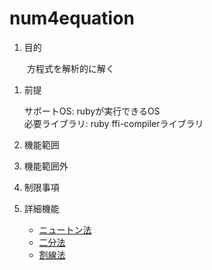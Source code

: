 num4equation
============
1. 目的

　　方程式を解析的に解く

1. 前提

   サポートOS: rubyが実行できるOS  
   必要ライブラリ:  ruby ffi-compilerライブラリ  

1. 機能範囲

1. 機能範囲外

1. 制限事項

1. 詳細機能
    * [ニュートン法](newtonMethod.md)
    * [二分法](bisectionMethod.md)
    * [割線法](secantMethod.md)

